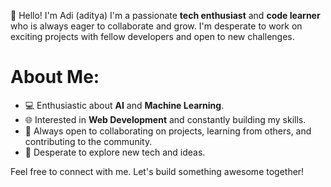 👋 Hello! I'm Adi (aditya) 
I'm a passionate **tech enthusiast** and **code learner** who is always eager to collaborate and grow. I'm desperate to work on exciting projects with fellow developers and open to new challenges. 

# About Me:
- 💻 Enthusiastic about **AI** and **Machine Learning**.
- 🌐 Interested in **Web Development** and constantly building my skills.
- 🤝 Always open to collaborating on projects, learning from others, and contributing to the community.
- 🚀 Desperate to explore new tech and ideas.

Feel free to connect with me. Let's build something awesome together!
